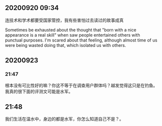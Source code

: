 
## 20200920 09:34

连技术和学术都要受国家管控，我有些害怕过去读过的故事成真

Sometimes be exhausted about the  thought that "born with a nice appearance is a real skill" when saw people entertained others with punctual purposes. I'm scared about that feeling, although almost time of us were being wasted doing that, which isolated us with others.

## 20200923

### 21:47

根本没有可比性好的嘛？你这不等于在调查用户群体吗？越发觉得这只是在钓鱼。我真的很下面的评测文可能是水军。

## 21:48

我们生活在温水中，身边的都是水军，你怎么知道自己不是？。